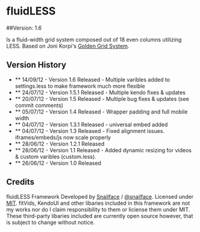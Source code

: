 # fluidLESS
##Version: 1.6

Is a fluid-width grid system composed out of 18 even columns utilizing LESS. Based on Joni Korpi's [Golden Grid System](https://github.com/jonikorpi/Golden-Grid-System).

## Version History


- ** 14/09/12 - Version 1.6 Released - Multiple varibles added to settings.less to make framework much more flexible
- ** 24/07/12 - Version 1.5.1 Released - Multiple kendo fixes & updates
- ** 20/07/12 - Version 1.5 Released - Multiple bug fixes & updates (see commit comments)
- ** 05/07/12 - Version 1.4 Released - Wrapper padding and full mobile width
- ** 04/07/12 - Version 1.3.1 Released - universal embed added 
- ** 04/07/12 - Version 1.3 Released - Fixed alignment issues. iframes/embeds/js now scale properly
- ** 28/06/12 - Version 1.2.1 Released
- ** 28/06/12 - Version 1.1 Released - Added dynamic resizing for videos & custom varibles (custom.less).
- ** 26/06/12 - Version 1.0 Released

## Credits
 
fluidLESS Framework Developed by [Snailface](http://snailface.com/) / [@snailface](http://twitter.com/snailface/).
Licensed under [MIT](http://opensource.org/licenses/mit-license.php). fitVids, KendoUI and other libaries included in this framework are not my works nor do I claim responsibility to them or liciense them under MIT. These third-party libaries included are currently open source however, that is subject to change without notice.
